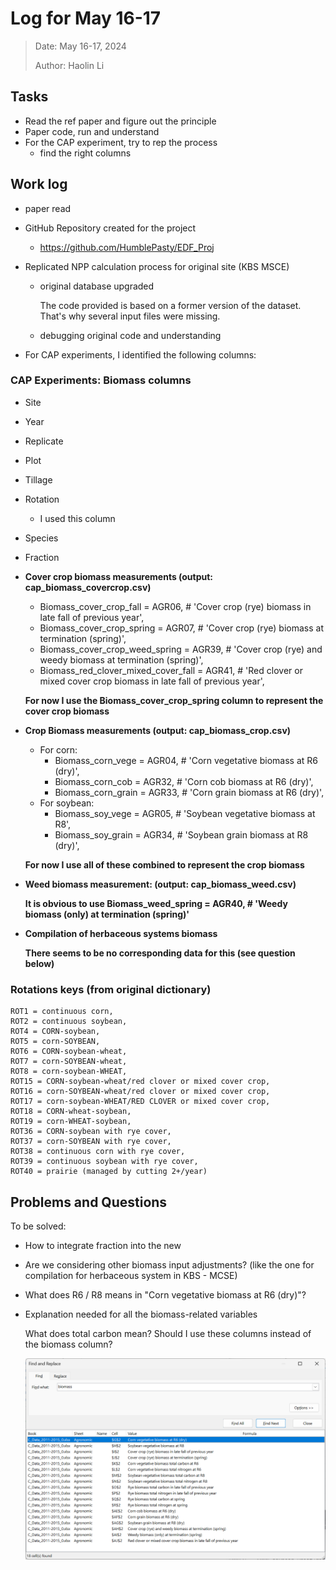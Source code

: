 # Log for May 16-17

> Date: May 16-17, 2024
>
> Author: Haolin Li



## Tasks

- Read the ref paper and figure out the principle
- Paper code, run and understand
- For the CAP experiment, try to rep the process
  - find the right columns




## Work log

- paper read

- GitHub Repository created for the project

  - https://github.com/HumblePasty/EDF_Proj

- Replicated NPP calculation process for original site (KBS MSCE)

  - original database upgraded

    The code provided is based on a former version of the dataset. That's why several input files were missing.

  - debugging original code and understanding

- For CAP experiments, I identified the following columns:

### CAP Experiments: Biomass columns

- Site

- Year

- Replicate

- Plot

- Tillage

- Rotation

  - I used this column 

- Species

- Fraction

- **Cover crop biomass measurements (output: cap_biomass_covercrop.csv)**

  - Biomass_cover_crop_fall = AGR06, # 'Cover crop (rye) biomass in late fall of previous year',
  - Biomass_cover_crop_spring = AGR07, # 'Cover crop (rye) biomass at termination (spring)',
  - Biomass_cover_crop_weed_spring = AGR39, # 'Cover crop (rye) and weedy biomass at termination (spring)',
  - Biomass_red_clover_mixed_cover_fall = AGR41, # 'Red clover or mixed cover crop biomass in late fall of previous year',

  **For now I use the Biomass_cover_crop_spring column to represent the cover crop biomass**

- **Crop Biomass measurements (output: cap_biomass_crop.csv)**

  - For corn: 
    - Biomass_corn_vege = AGR04, # 'Corn vegetative biomass at R6 (dry)',
    - Biomass_corn_cob = AGR32, # 'Corn cob biomass at R6 (dry)',
    - Biomass_corn_grain = AGR33, # 'Corn grain biomass at R6 (dry)',
  - For soybean:
    - Biomass_soy_vege = AGR05, # 'Soybean vegetative biomass at R8',
    - Biomass_soy_grain = AGR34, # 'Soybean grain biomass at R8 (dry)',

  **For now I use all of these combined to represent the crop biomass**

- **Weed biomass measurement: (output: cap_biomass_weed.csv)**

  **It is obvious to use Biomass_weed_spring = AGR40, # 'Weedy biomass (only) at termination (spring)'**

- **Compilation of herbaceous systems biomass**

  **There seems to be no corresponding data for this (see question below)**



### Rotations keys (from original dictionary)

```
ROT1 = continuous corn, 
ROT2 = continuous soybean, 
ROT4 = CORN-soybean, 
ROT5 = corn-SOYBEAN, 
ROT6 = CORN-soybean-wheat, 
ROT7 = corn-SOYBEAN-wheat, 
ROT8 = corn-soybean-WHEAT, 
ROT15 = CORN-soybean-wheat/red clover or mixed cover crop, 
ROT16 = corn-SOYBEAN-wheat/red clover or mixed cover crop, 
ROT17 = corn-soybean-WHEAT/RED CLOVER or mixed cover crop, 
ROT18 = CORN-wheat-soybean, 
ROT19 = corn-WHEAT-soybean, 
ROT36 = CORN-soybean with rye cover, 
ROT37 = corn-SOYBEAN with rye cover, 
ROT38 = continuous corn with rye cover, 
ROT39 = continuous soybean with rye cover, 
ROT40 = prairie (managed by cutting 2+/year)
```



## Problems and Questions

To be solved:

- How to integrate fraction into the new 

- Are we considering other biomass input adjustments? (like the one for compilation for herbaceous system in KBS - MCSE)

- What does R6 / R8 means in "Corn vegetative  biomass at R6 (dry)"?

- Explanation needed for all the biomass-related variables

  What does total carbon mean? Should I use these columns instead of the biomass column?

  ![image-20240517205936864](./May16_17_Log.assets/image-20240517205936864.png)